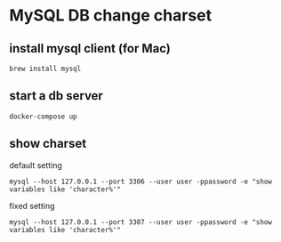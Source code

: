 # MySQL DB change charset

## install mysql client (for Mac)

```shell
brew install mysql
```

## start a db server

```shell
docker-compose up
```

## show charset

default setting

```shell
mysql --host 127.0.0.1 --port 3306 --user user -ppassword -e "show variables like 'character%'"
```

fixed setting

```shell
mysql --host 127.0.0.1 --port 3307 --user user -ppassword -e "show variables like 'character%'"
```

